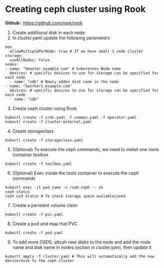 # Creating ceph cluster using Rook

**Github :** https://github.com/rook/rook

1. Create additional disk in each node
2. In cluster.yaml update the following parameters
```
mon
  allowMultiplePerNode: true # If we have small 3 node cluster
storage:
  useAllNodes: false
nodes:
- name: "kmaster.example.com" # kuberentes Node name
  devices: # specific devices to use for storage can be specified for each node
  - name: "sdb" # Newly added disk name in the node
- name: "kworker1.example.com"
  devices: # specific devices to use for storage can be specified for each node
  - name: "sdb"
```
3. Create ceph cluster using Rook
```
kubectl create -f crds.yaml -f common.yaml -f operator.yaml
kubectl create -f cluster-external.yaml
```
4. Create storageclass
```
kubectl create -f storageclass.yaml
```
5. (Optional) To execute the ceph commands, we need to install one more container toolbox
```
kubectl create -f toolbox.yaml
```
6. (Optional) Exec inside the tools container to execute the ceph commands
```
kubectl exec -it pod_name -n rook-ceph -- sh
ceph status
ceph osd status # To check storage space avilable/used
```
7. Create a peristent volume claim
```
kubectl create -f pvc.yaml
```
8. Create a pod and map that PVC
```
kubectl create -f pod.yaml
```
9. To add more OSDS, attcah new disks to the node and add the node name and disk name in nodes section in cluster.yaml, then update it
```
kubectl apply -f cluster.yaml # This will automatically add the new device/disk to the ceph cluster
```
